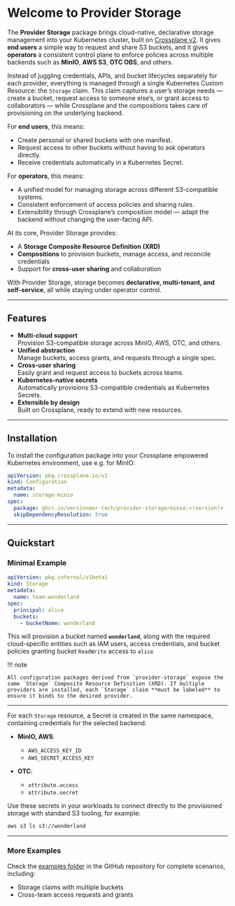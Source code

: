 # Welcome to Provider Storage

The **Provider Storage** package brings cloud-native, declarative storage management into your Kubernetes cluster, built on [Crossplane v2](https://crossplane.io). It gives **end users** a simple way to request and share S3 buckets, and it gives **operators** a consistent control plane to enforce policies across multiple backends such as **MinIO**, **AWS S3**, **OTC OBS**, and others.

Instead of juggling credentials, APIs, and bucket lifecycles separately for each provider, everything is managed through a single Kubernetes Custom Resource: the `Storage` claim.  This claim captures a user’s storage needs — create a bucket, request access to someone else’s, or grant access to collaborators — while Crossplane and the compositions takes care of provisioning on the underlying backend.

For **end users**, this means:

- Create personal or shared buckets with one manifest.  
- Request access to other buckets without having to ask operators directly.  
- Receive credentials automatically in a Kubernetes Secret.  

For **operators**, this means:

- A unified model for managing storage across different S3-compatible systems.  
- Consistent enforcement of access policies and sharing rules.  
- Extensibility through Crossplane’s composition model — adapt the backend without changing the user-facing API.  

At its core, Provider Storage provides:

- A **Storage Composite Resource Definition (XRD)**  
- **Compositions** to provision buckets, manage access, and reconcile credentials  
- Support for **cross-user sharing** and collaboration  

With Provider Storage, storage becomes **declarative, multi-tenant, and self-service**, all while staying under operator control.


---

## Features

- **Multi-cloud support**  
  Provision S3-compatible storage across MinIO, AWS, OTC, and others.
- **Unified abstraction**  
  Manage buckets, access grants, and requests through a single spec.  
- **Cross-user sharing**  
  Easily grant and request access to buckets across teams.  
- **Kubernetes-native secrets**  
  Automatically provisions S3-compatible credentials as Kubernetes Secrets.
- **Extensible by design**  
  Built on Crossplane, ready to extend with new resources.  

---

## Installation

To install the configuration package into your Crossplane empowered Kubernetes environment, use e.g. for MinIO: 

```yaml
apiVersion: pkg.crossplane.io/v1
kind: Configuration
metadata:
  name: storage-minio
spec:
  package: ghcr.io/versioneer-tech/provider-storage/minio:<!version!>
  skipDependencyResolution: true
```

---

## Quickstart

### Minimal Example

```yaml
apiVersion: pkg.internal/v1beta1
kind: Storage
metadata:
  name: team-wonderland
spec:
  principal: alice
  buckets:
    - bucketName: wonderland
```

This will provision a bucket named **`wonderland`**, along with the required cloud-specific entities such as IAM users, access credentials, and bucket policies granting bucket `ReadWrite` access to `alice`

!!! note

    All configuration packages derived from `provider-storage` expose the same `Storage` Composite Resource Definition (XRD). If multiple providers are installed, each `Storage` claim **must be labeled** to ensure it binds to the desired provider.

---

For each `Storage` resource, a Secret is created in the same namespace, containing credentials for the selected backend.

- **MinIO, AWS**:  
  - `AWS_ACCESS_KEY_ID`  
  - `AWS_SECRET_ACCESS_KEY`

- **OTC**:  
  - `attribute.access`  
  - `attribute.secret`

Use these secrets in your workloads to connect directly to the provisioned storage with standard S3 tooling, for example:

```bash
aws s3 ls s3://wonderland
```

---

### More Examples
Check the [examples folder](https://github.com/versioneer-tech/provider-storage/tree/main/examples/base) in the GitHub repository for complete scenarios, including:

- Storage claims with multiple buckets
- Cross-team access requests and grants